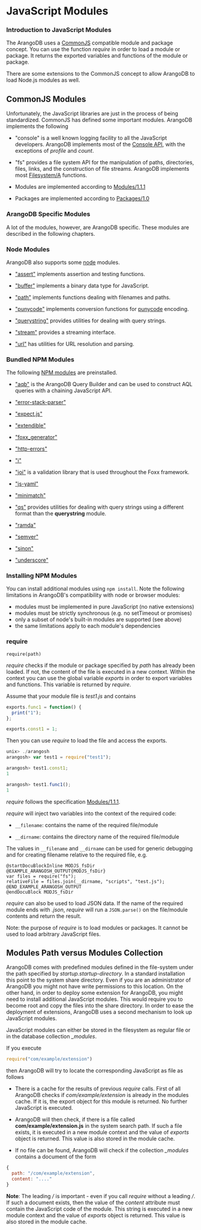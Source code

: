 JavaScript Modules
==================

### Introduction to JavaScript Modules

The ArangoDB uses a [CommonJS](http://wiki.commonjs.org/wiki)
compatible module and package concept. You can use the function *require* in
order to load a module or package. It returns the exported variables and
functions of the module or package.

There are some extensions to the CommonJS concept to allow ArangoDB to load
Node.js modules as well.

CommonJS Modules
----------------

Unfortunately, the JavaScript libraries are just in the process of being
standardized. CommonJS has defined some important modules. ArangoDB implements
the following

* "console" is a well known logging facility to all the JavaScript developers.
  ArangoDB implements most of the [Console API](http://wiki.commonjs.org/wiki/Console),
  with the exceptions of *profile* and *count*.

* "fs" provides a file system API for the manipulation of paths, directories,
  files, links, and the construction of file streams. ArangoDB implements
  most [Filesystem/A](http://wiki.commonjs.org/wiki/Filesystem/A) functions.

* Modules are implemented according to
  [Modules/1.1.1](http://wiki.commonjs.org/wiki/Modules)

* Packages are implemented according to
  [Packages/1.0](http://wiki.commonjs.org/wiki/Packages)

### ArangoDB Specific Modules

A lot of the modules, however, are ArangoDB specific. These modules
are described in the following chapters.

### Node Modules

ArangoDB also supports some [node](http://www.nodejs.org) modules.

* ["assert"](http://nodejs.org/api/assert.html) implements
  assertion and testing functions.

* ["buffer"](http://nodejs.org/api/buffer.html) implements
  a binary data type for JavaScript.

* ["path"](http://nodejs.org/api/path.html) implements
  functions dealing with filenames and paths.

* ["punycode"](http://nodejs.org/api/punycode.html) implements
  conversion functions for
  [punycode](http://en.wikipedia.org/wiki/Punycode) encoding.

* ["querystring"](http://nodejs.org/api/querystring.html)
  provides utilities for dealing with query strings.

* ["stream"](http://nodejs.org/api/stream.html)
  provides a streaming interface.

* ["url"](http://nodejs.org/api/url.html)
  has utilities for URL resolution and parsing.

### Bundled NPM Modules

The following [NPM modules](https://npmjs.org) are preinstalled.

* ["aqb"](https://github.com/arangodb/aqbjs)
  is the ArangoDB Query Builder and can be used to construct
  AQL queries with a chaining JavaScript API.

* ["error-stack-parser"](http://www.stacktracejs.com)

* ["expect.js"](https://github.com/Automattic/expect.js)

* ["extendible"](https://github.com/3rd-Eden/extendible)

* ["foxx_generator"](https://github.com/moonglum/foxx_generator)

* ["http-errors"](https://github.com/jshttp/http-errors)

* ["i"](https://github.com/pksunkara/inflect)

* ["joi"](https://github.com/hapijs/joi)
  is a validation library that is used throughout the Foxx framework.

* ["js-yaml"](https://github.com/nodeca/js-yaml)

* ["minimatch"](https://github.com/isaacs/minimatch)

* ["qs"](https://github.com/hapijs/qs)
  provides utilities for dealing with query strings using a different format
  than the **querystring** module.

* ["ramda"](http://ramdajs.com)

* ["semver"](https://github.com/npm/node-semver)

* ["sinon"](http://sinonjs.org)

* ["underscore"](http://underscorejs.org)

### Installing NPM Modules

You can install additional modules using `npm install`. Note the following limitations in ArangoDB's compatibility with node or browser modules:

* modules must be implemented in pure JavaScript (no native extensions)
* modules must be strictly synchronous (e.g. no setTimeout or promises)
* only a subset of node's built-in modules are supported (see above)
* the same limitations apply to each module's dependencies

### require

`require(path)`

*require* checks if the module or package specified by *path* has already
been loaded.  If not, the content of the file is executed in a new
context. Within the context you can use the global variable *exports* in
order to export variables and functions. This variable is returned by
*require*.

Assume that your module file is *test1.js* and contains

```js
exports.func1 = function() {
  print("1");
};

exports.const1 = 1;
```

Then you can use *require* to load the file and access the exports.

```js
unix> ./arangosh
arangosh> var test1 = require("test1");

arangosh> test1.const1;
1

arangosh> test1.func1();
1
```

*require* follows the specification
[Modules/1.1.1](http://wiki.commonjs.org/wiki/Modules/1.1.1).


*require* will inject two variables into the context of the required code:

- `__filename`: contains the name of the required file/module

- `__dirname`: contains the directory name of the required file/module

The values in `__filename` and `__dirname` can be used for generic debugging and for
creating filename relative to the required file, e.g.

    @startDocuBlockInline MODJS_fsDir
    @EXAMPLE_ARANGOSH_OUTPUT{MODJS_fsDir}
    var files = require("fs");
    relativeFile = files.join(__dirname, "scripts", "test.js");
    @END_EXAMPLE_ARANGOSH_OUTPUT
    @endDocuBlock MODJS_fsDir


*require* can also be used to load JSON data. If the name of the required module ends
with *.json*, *require* will run a `JSON.parse()` on the file/module contents and return
the result.

Note: the purpose of *require* is to load modules or packages. It cannot be used to load 
arbitrary JavaScript files.


Modules Path versus Modules Collection
--------------------------------------

ArangoDB comes with predefined modules defined in the file-system under the path
specified by *startup.startup-directory*. In a standard installation this
point to the system share directory. Even if you are an administrator of
ArangoDB you might not have write permissions to this location. On the other
hand, in order to deploy some extension for ArangoDB, you might need to install
additional JavaScript modules. This would require you to become root and copy
the files into the share directory. In order to ease the deployment of
extensions, ArangoDB uses a second mechanism to look up JavaScript modules.

JavaScript modules can either be stored in the filesystem as regular file or in
the database collection *_modules*.

If you execute

```js
require("com/example/extension")
```
then ArangoDB will try to locate the corresponding JavaScript as file as
follows

* There is a cache for the results of previous *require* calls. First of
  all ArangoDB checks if *com/example/extension* is already in the modules
  cache. If it is, the export object for this module is returned. No further
  JavaScript is executed.

* ArangoDB will then check, if there is a file called **com/example/extension.js** in the system search path. If such a file exists, it is executed in a new module context and the value of *exports* object is returned. This value is also stored in the module cache.

* If no file can be found, ArangoDB will check if the collection *_modules*
  contains a document of the form

```js
{
  path: "/com/example/extension",
  content: "...."
}
```

**Note**: The leading */* is important - even if you call *require* without a
leading */*.  If such a document exists, then the value of the *content*
attribute must contain the JavaScript code of the module. This string is
executed in a new module context and the value of *exports* object is
returned. This value is also stored in the module cache.

